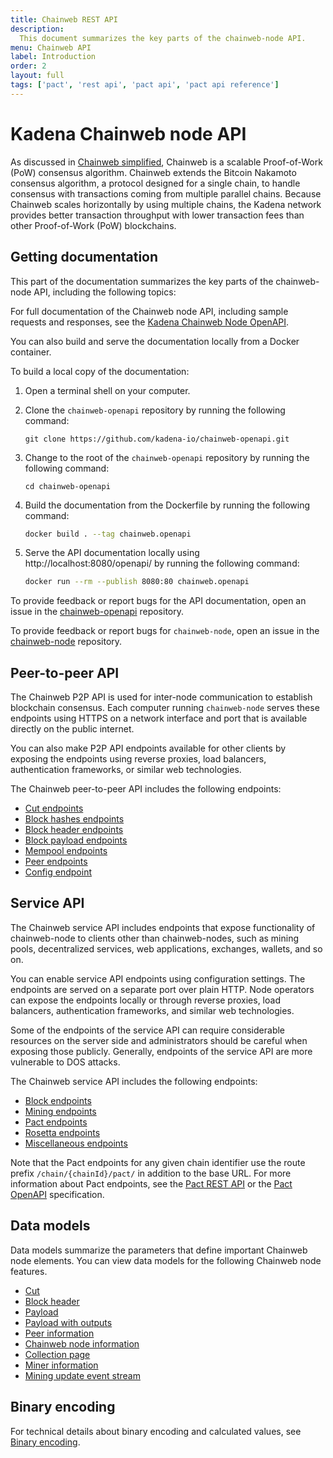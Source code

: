 ```yaml
---
title: Chainweb REST API
description:
  This document summarizes the key parts of the chainweb-node API.
menu: Chainweb API
label: Introduction
order: 2
layout: full
tags: ['pact', 'rest api', 'pact api', 'pact api reference']
---
```


# Kadena Chainweb node API

As discussed in [Chainweb simplified](/learn/chainweb), Chainweb is a scalable Proof-of-Work (PoW) consensus algorithm. 
Chainweb extends the Bitcoin Nakamoto consensus algorithm, a protocol designed for a single chain, to handle consensus with transactions coming from multiple parallel chains. 
Because Chainweb scales horizontally by using multiple chains, the Kadena network provides better transaction throughput with lower transaction fees than other Proof-of-Work (PoW) blockchains.

## Getting documentation

This part of the documentation summarizes the key parts of the chainweb-node API, including the following topics:

For full documentation of the Chainweb node API, including sample requests and responses, see the [Kadena Chainweb Node OpenAPI](https://api.chainweb.com/openapi/).

You can also build and serve the documentation locally from a Docker container.

To build a local copy of the documentation:

1. Open a terminal shell on your computer.

2. Clone the `chainweb-openapi` repository by running the following command:

   ```code
   git clone https://github.com/kadena-io/chainweb-openapi.git
   ```

3. Change to the root of the `chainweb-openapi` repository by running the following
   command:

   ```code
   cd chainweb-openapi
   ```

3. Build the documentation from the Dockerfile by running the following command:

   ```bash
   docker build . --tag chainweb.openapi
   ```

1. Serve the API documentation locally using http://localhost:8080/openapi/ by running the following command:
   
   ```bash
   docker run --rm --publish 8080:80 chainweb.openapi
   ```

To provide feedback or report bugs for the API documentation, open an issue in the [chainweb-openapi](https://github.com/kadena-io/chainweb-openapi/issues) repository.

To provide feedback or report bugs for `chainweb-node`, open an issue in the [chainweb-node](https://github.com/kadena-io/chainweb-node/issues) repository.

## Peer-to-peer API

The Chainweb P2P API is used for inter-node communication to establish blockchain consensus. 
Each computer running `chainweb-node` serves these endpoints using HTTPS on a network interface and port that is available directly on the public internet.

You can also make P2P API endpoints available for other clients by exposing the endpoints using reverse proxies, load balancers, authentication frameworks, or similar web technologies.

The Chainweb peer-to-peer API includes the following endpoints:

- [Cut endpoints](/reference/chainweb-api/cut)
- [Block hashes endpoints](/reference/chainweb-api/blockhash)
- [Block header endpoints](/reference/chainweb-api/blockheader)
- [Block payload endpoints](/reference/chainweb-api/payload)
- [Mempool endpoints](/reference/chainweb-api/mempool)
- [Peer endpoints](/reference/chainweb-api/peer)
- [Config endpoint](/reference/chainweb-api/config)

## Service API

The Chainweb service API includes endpoints that expose functionality of chainweb-node to clients other than chainweb-nodes, such as mining pools, decentralized services, web applications, exchanges, wallets, and so on.

You can enable service API endpoints using configuration settings. 
The endpoints are served on a separate port over plain HTTP. 
Node operators can expose the endpoints locally or through reverse proxies, load balancers, authentication frameworks, and similar web technologies.

Some of the endpoints of the service API can require considerable resources on the server side and administrators should be careful when exposing those publicly. 
Generally, endpoints of the service API are more vulnerable to DOS attacks.

The Chainweb service API includes the following endpoints:

- [Block endpoints](/reference/chainweb-api/service-block)
- [Mining endpoints](/reference/chainweb-api/mining)
- [Pact endpoints](/reference/rest-api)
- [Rosetta endpoints](/reference/chainweb-api/rosetta)
- [Miscellaneous endpoints](/reference/chainweb-api/misc)

Note that the Pact endpoints for any given chain identifier use the route prefix `/chain/{chainId}/pact/` in addition to the base URL.
For more information about Pact endpoints, see the [Pact REST API](/reference/pact/rest-api) or the [Pact OpenAPI](https://api.chainweb.com/openapi/pact.html) specification.

## Data models

Data models summarize the parameters that define important Chainweb node elements.
You can view data models for the following Chainweb node features.

- [Cut](/reference/chainweb-api/data-models#cut)
- [Block header](/reference/chainweb-api/data-models#block-header)
- [Payload](/reference/chainweb-api/data-models#payload)
- [Payload with outputs](/reference/chainweb-api/data-models#payload-with-outputs)
- [Peer information](/reference/chainweb-api/data-models#peer-information)
- [Chainweb node information](/reference/chainweb-api/data-models#chainweb-node-information)
- [Collection page](/reference/chainweb-api/data-models#collection-page)
- [Miner information](/reference/chainweb-api/data-models#miner-information)
- [Mining update event stream](/reference/chainweb-api/data-models#mining-update-event-stream)

## Binary encoding

For technical details about binary encoding and calculated values, see [Binary encoding](/reference/chainweb-api/binary-encoding).

